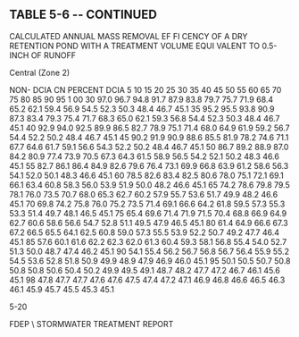 <!-- NEEDS USER REVIEW -->
## TABLE  5-6 -- CONTINUED 
 
CALCULATED  ANNUAL  MASS  REMOVAL  EF FI
CENCY  OF  A  DRY  RETENTION  POND 
WITH  A  TREATMENT  VOLUME  EQUI
VALENT  TO  0.5-INCH  OF  RUNOFF 
 

 
Central (Zone 2)
 
 
NON-
DCIA 
CN 
PERCENT DCIA 
5 
10 
15 
20 
25 
30 
35 
40 
45 
50 
55 
60 
65 
70 
75 
80 
85 
90 
95 
1 00 
30 
97.0 
96.7 
94.8 
91.7 
87.9 
83.8 
79.7 
75.7 
71.9 
68.4 
65.2 
62.1 
59.4 
56.9 
54.5 
52.3 
50.3 
48.4 
46.7 
45.1 
35 
95.2 
95.5 
93.8 
90.9 
87.3 
83.4 
79.3 
75.4 
71.7 
68.3 
65.0 
62.1 
59.3 
56.8 
54.4 
52.3 
50.3 
48.4 
46.7 
45.1 
40 
92.9 
94.0 
92.5 
89.9 
86.5 
82.7 
78.9 
75.1 
71.4 
68.0 
64.9 
61.9 
59.2 
56.7 
54.4 
52.2 
50.2 
48.4 
46.7 
45.1 
45 
90.2 
91.9 
90.9 
88.6 
85.5 
81.9 
78.2 
74.6 
71.1 
67.7 
64.6 
61.7 
59.1 
56.6 
54.3 
52.2 
50.2 
48.4 
46.7 
45.1 
50 
86.7 
89.2 
88.9 
87.0 
84.2 
80.9 
77.4 
73.9 
70.5 
67.3 
64.3 
61.5 
58.9 
56.5 
54.2 
52.1 
50.2 
48.3 
46.6 
45.1 
55 
82.7 
86.1 
86.4 
84.9 
82.6 
79.6 
76.4 
73.1 
69.9 
66.8 
63.9 
61.2 
58.6 
56.3 
54.1 
52.0 
50.1 
48.3 
46.6 
45.1 
60 
78.5 
82.6 
83.4 
82.5 
80.6 
78.0 
75.1 
72.1 
69.1 
66.1 
63.4 
60.8 
58.3 
56.0 
53.9 
51.9 
50.0 
48.2 
46.6 
45.1 
65 
74.2 
78.6 
79.8 
79.5 
78.1 
76.0 
73.5 
70.7 
68.0 
65.3 
62.7 
60.2 
57.9 
55.7 
53.6 
51.7 
49.9 
48.2 
46.6 
45.1 
70 
69.8 
74.2 
75.8 
76.0 
75.2 
73.5 
71.4 
69.1 
66.6 
64.2 
61.8 
59.5 
57.3 
55.3 
53.3 
51.4 
49.7 
48.1 
46.5 
45.1 
75 
65.4 
69.6 
71.4 
71.9 
71.5 
70.4 
68.8 
66.9 
64.9 
62.7 
60.6 
58.6 
56.6 
54.7 
52.8 
51.1 
49.5 
47.9 
46.5 
45.1 
80 
61.4 
64.9 
66.6 
67.3 
67.2 
66.5 
65.5 
64.1 
62.5 
60.8 
59.0 
57.3 
55.5 
53.9 
52.2 
50.7 
49.2 
47.7 
46.4 
45.1 
85 
57.6 
60.1 
61.6 
62.2 
62.3 
62.0 
61.3 
60.4 
59.3 
58.1 
56.8 
55.4 
54.0 
52.7 
51.3 
50.0 
48.7 
47.4 
46.2 
45.1 
90 
54.1 
55.4 
56.2 
56.7 
56.8 
56.7 
56.4 
55.9 
55.2 
54.5 
53.6 
52.8 
51.8 
50.9 
49.9 
48.9 
47.9 
46.9 
46.0 
45.1 
95 
50.1 
50.5 
50.7 
50.8 
50.8 
50.8 
50.6 
50.4 
50.2 
49.9 
49.5 
49.1 
48.7 
48.2 
47.7 
47.2 
46.7 
46.1 
45.6 
45.1 
98 
47.8 
47.7 
47.7 
47.6 
47.6 
47.5 
47.4 
47.2 
47.1 
46.9 
46.8 
46.6 
46.5 
46.3 
46.1 
45.9 
45.7 
45.5 
45.3 
45.1 
 
5-20

FDEP \ STORMWATER  TREATMENT  REPORT
